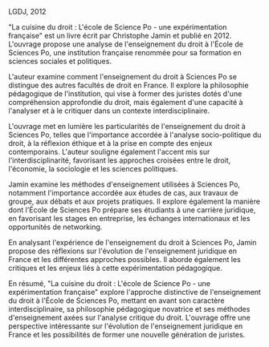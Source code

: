 LGDJ, 2012

"La cuisine du droit : L'école de Science Po - une expérimentation française" est un livre écrit par Christophe Jamin et publié en 2012. L'ouvrage propose une analyse de l'enseignement du droit à l'École de Sciences Po, une institution française renommée pour sa formation en sciences sociales et politiques.

L'auteur examine comment l'enseignement du droit à Sciences Po se distingue des autres facultés de droit en France. Il explore la philosophie pédagogique de l'institution, qui vise à former des juristes dotés d'une compréhension approfondie du droit, mais également d'une capacité à l'analyser et à le critiquer dans un contexte interdisciplinaire.

L'ouvrage met en lumière les particularités de l'enseignement du droit à Sciences Po, telles que l'importance accordée à l'analyse socio-politique du droit, à la réflexion éthique et à la prise en compte des enjeux contemporains. L'auteur souligne également l'accent mis sur l'interdisciplinarité, favorisant les approches croisées entre le droit, l'économie, la sociologie et les sciences politiques.

Jamin examine les méthodes d'enseignement utilisées à Sciences Po, notamment l'importance accordée aux études de cas, aux travaux de groupe, aux débats et aux projets pratiques. Il explore également la manière dont l'École de Sciences Po prépare ses étudiants à une carrière juridique, en favorisant les stages en entreprise, les échanges internationaux et les opportunités de networking.

En analysant l'expérience de l'enseignement du droit à Sciences Po, Jamin propose des réflexions sur l'évolution de l'enseignement juridique en France et les différentes approches possibles. Il aborde également les critiques et les enjeux liés à cette expérimentation pédagogique.

En résumé, "La cuisine du droit : L'école de Science Po - une expérimentation française" explore l'approche distinctive de l'enseignement du droit à l'École de Sciences Po, mettant en avant son caractère interdisciplinaire, sa philosophie pédagogique novatrice et ses méthodes d'enseignement axées sur l'analyse critique du droit. L'ouvrage offre une perspective intéressante sur l'évolution de l'enseignement juridique en France et les possibilités de former une nouvelle génération de juristes.